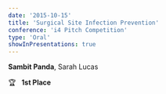 ```yaml
---
date: '2015-10-15'
title: 'Surgical Site Infection Prevention'
conference: 'i4 Pitch Competition'
type: 'Oral'
showInPresentations: true
---
```


**Sambit Panda**, Sarah Lucas

🏆  &nbsp; **1st Place**

